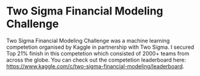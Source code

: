 # Two Sigma Financial Modeling Challenge

Two Sigma Financial Modeling Challenge was a machine learning competetion organised by Kaggle in partnership with Two Sigma. I secured Top 21% finish in this competetion which consisted of 2000+ teams from across the globe. You can check out the competetion leaderboard here: https://www.kaggle.com/c/two-sigma-financial-modeling/leaderboard.

